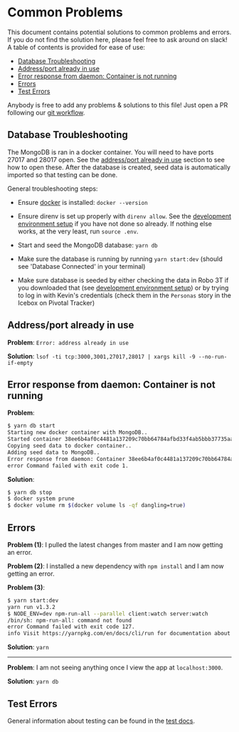 # Common Problems

This document contains potential solutions to common problems and errors. If you do not find the solution here, please feel free to ask around on slack! A table of contents is provided for ease of use:

- [Database Troubleshooting](#database)
- [Address/port already in use](#addressinuse)
- [Error response from daemon: Container <id> is not running](#containernotrunning)
- [Errors](#errors)
- [Test Errors](#tests)

Anybody is free to add any problems & solutions to this file! Just open a PR following our [git workflow](./CONTRIBUTING.md#git).

## <a name="database"></a> Database Troubleshooting

The MongoDB is ran in a docker container. You will need to have ports 27017 and 28017 open. See the [address/port already in use](#addressinuse) section to see how to open these. After the database is created, seed data is automatically imported so that testing can be done.

General troubleshooting steps:

- Ensure [docker](https://docs.docker.com/engine/installation/#supported-platforms) is installed: `docker --version`

- Ensure direnv is set up properly with `direnv allow`. See the [development environment setup](DEVELOPER.md) if you have not done so already. If nothing else works, at the very least, run `source .env`.

- Start and seed the MongoDB database: `yarn db`

- Make sure the database is running by running `yarn start:dev` (should see 'Database Connected' in your terminal)

- Make sure database is seeded by either checking the data in Robo 3T if you downloaded that (see [development environment setup](DEVELOPER.md)) or by trying to log in with Kevin's credentials (check them in the `Personas` story in the Icebox on Pivotal Tracker)

## <a name="addressinuse"></a> Address/port already in use

**Problem**: `Error: address already in use`

**Solution**: `lsof -ti tcp:3000,3001,27017,28017 | xargs kill -9 --no-run-if-empty`

## <a name="containernotrunning"></a> Error response from daemon: Container <id> is not running

**Problem**:
```bash
$ yarn db start
Starting new docker container with MongoDB..
Started container 38ee6b4af0c4481a137209c70bb64784afbd33f4ab5bbb37735aa9d2ca945bf7
Copying seed data to docker container..
Adding seed data to MongoDB..
Error response from daemon: Container 38ee6b4af0c4481a137209c70bb64784afbd33f4ab5bbb37735aa9d2ca945bf7 is not running
error Command failed with exit code 1.
```

**Solution**:
```bash
$ yarn db stop
$ docker system prune
$ docker volume rm $(docker volume ls -qf dangling=true)
```

## <a name="errors"></a> Errors

**Problem (1)**: I pulled the latest changes from master and I am now getting an error.

**Problem (2)**: I installed a new dependency with `npm install` and I am now getting an error.

**Problem (3)**:
```bash
$ yarn start:dev
yarn run v1.3.2
$ NODE_ENV=dev npm-run-all --parallel client:watch server:watch
/bin/sh: npm-run-all: command not found
error Command failed with exit code 127.
info Visit https://yarnpkg.com/en/docs/cli/run for documentation about this command.
```

**Solution**: `yarn`

---

**Problem**: I am not seeing anything once I view the app at `localhost:3000`.

**Solution**: `yarn db`

## <a name="tests"></a> Test Errors

General information about testing can be found in the [test docs](./TESTS.md).
